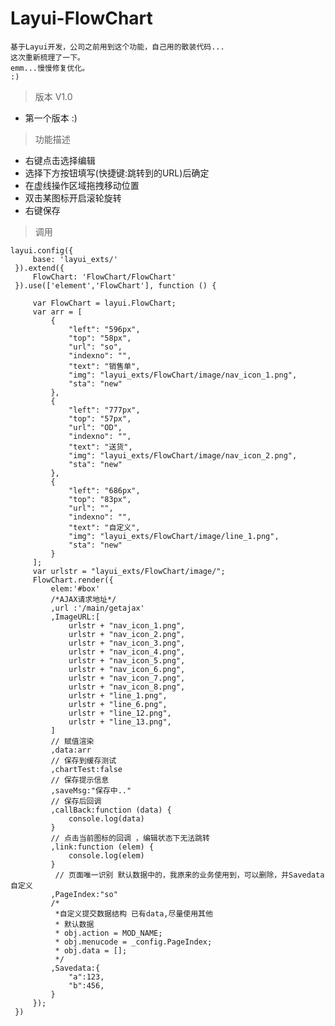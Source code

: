 # Layui-FlowChart

 ~~~
 基于Layui开发，公司之前用到这个功能，自己用的散装代码...
 这次重新梳理了一下。
 emm...慢慢修复优化。
 :)
 ~~~
> 版本 V1.0
 + 第一个版本 :)
> 功能描述
 + 右键点击选择编辑
 + 选择下方按钮填写(快捷键:跳转到的URL)后确定
 + 在虚线操作区域拖拽移动位置
 + 双击某图标开启滚轮旋转
 + 右键保存
 
 > 调用
 
    layui.config({
         base: 'layui_exts/'
     }).extend({
         FlowChart: 'FlowChart/FlowChart'
     }).use(['element','FlowChart'], function () {
     
         var FlowChart = layui.FlowChart;
         var arr = [
             {
                 "left": "596px",
                 "top": "58px",
                 "url": "so",
                 "indexno": "",
                 "text": "销售单",
                 "img": "layui_exts/FlowChart/image/nav_icon_1.png",
                 "sta": "new"
             },
             {
                 "left": "777px",
                 "top": "57px",
                 "url": "OD",
                 "indexno": "",
                 "text": "送货",
                 "img": "layui_exts/FlowChart/image/nav_icon_2.png",
                 "sta": "new"
             },
             {
                 "left": "686px",
                 "top": "83px",
                 "url": "",
                 "indexno": "",
                 "text": "自定义",
                 "img": "layui_exts/FlowChart/image/line_1.png",
                 "sta": "new"
             }
         ];
         var urlstr = "layui_exts/FlowChart/image/";
         FlowChart.render({
             elem:'#box'
             /*AJAX请求地址*/
             ,url :'/main/getajax'
             ,ImageURL:[
                 urlstr + "nav_icon_1.png",
                 urlstr + "nav_icon_2.png",
                 urlstr + "nav_icon_3.png",
                 urlstr + "nav_icon_4.png",
                 urlstr + "nav_icon_5.png",
                 urlstr + "nav_icon_6.png",
                 urlstr + "nav_icon_7.png",
                 urlstr + "nav_icon_8.png",
                 urlstr + "line_1.png",
                 urlstr + "line_6.png",
                 urlstr + "line_12.png",
                 urlstr + "line_13.png",
             ]
             // 赋值渲染
             ,data:arr
             // 保存到缓存测试
             ,chartTest:false
             // 保存提示信息
             ,saveMsg:"保存中.."
             // 保存后回调
             ,callBack:function (data) {
                 console.log(data)
             }
             // 点击当前图标的回调 ，编辑状态下无法跳转
             ,link:function (elem) {
                 console.log(elem)
             }
              // 页面唯一识别 默认数据中的，我原来的业务使用到，可以删除，并Savedata自定义
             ,PageIndex:"so"
             /* 
              *自定义提交数据结构 已有data,尽量使用其他
              * 默认数据
              * obj.action = MOD_NAME;
              * obj.menucode = _config.PageIndex;
              * obj.data = [];
              */
             ,Savedata:{
                 "a":123,
                 "b":456,
             }
         });
     })



